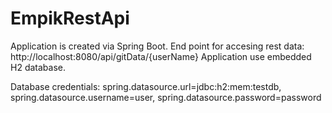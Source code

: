 # EmpikRestApi

Application is created via Spring Boot.
End point for accesing rest data: http://localhost:8080/api/gitData/{userName} 
Application use embedded H2 database.

Database credentials:
spring.datasource.url=jdbc:h2:mem:testdb,
spring.datasource.username=user,
spring.datasource.password=password
